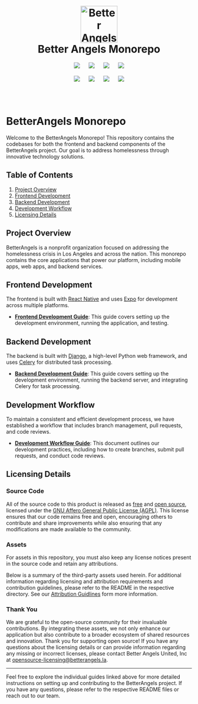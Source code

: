<h1 align="center">
  <br>
  <a href="https://www.betterangels.la/" target="_blank" rel="noreferrer"><img alt="Better Angels Logo" src="https://avatars.githubusercontent.com/u/137959057?s=100&v=4" width="100"></a>
  <br>
  Better Angels Monorepo
  <br>
</h1>

<p align="center">
   <a href="https://reactnative.dev/docs/getting-started" target="_blank"><img src="https://img.shields.io/badge/React_Native-20232A?style=for-the-badge&logo=react&logoColor=61DAFB" hspace="10" /></a>
   <a href="https://storybook.js.org/docs" target="_blank"><img src="https://img.shields.io/badge/storybook-FF4785?style=for-the-badge&logo=storybook&logoColor=white" hspace="10" /></a>
   <a href="https://playwright.dev/docs/intro" target="_blank"><img src="https://img.shields.io/badge/Playwright-45ba4b?style=for-the-badge&logo=Playwright&logoColor=white" hspace="10" /></a>
   <a href="https://graphql.org/code/" target="_blank"><img src="https://img.shields.io/badge/GraphQl-E10098?style=for-the-badge&logo=graphql&logoColor=white" hspace="10" /></a>
   <br><br>
   <a href="https://docs.aws.amazon.com/" target="_blank"><img src="https://img.shields.io/badge/Amazon AWS-FF9900?style=for-the-badge&logo=amazonaws&logoColor=white" hspace="10" /></a>
   <a href="https://docs.djangoproject.com/" target="_blank"><img src="https://img.shields.io/badge/Django-092E20?style=for-the-badge&logo=django&logoColor=green" hspace="10" /></a>
   <a href="https://docs.docker.com/" target="_blank"><img src="https://img.shields.io/badge/Docker-2CA5E0?style=for-the-badge&logo=docker&logoColor=white" hspace="10" /></a>
   <a href="https://docs.expo.dev/" target="_blank"><img src="https://img.shields.io/badge/Expo-1B1F23?style=for-the-badge&logo=expo&logoColor=FFFFFF" hspace="10" /></a>
</p>

<br>
<br>

# BetterAngels Monorepo

Welcome to the BetterAngels Monorepo! This repository contains the codebases for both the frontend and backend components of the BetterAngels project. Our goal is to address homelessness through innovative technology solutions.

## Table of Contents

1. [Project Overview](#project-overview)
2. [Frontend Development](#frontend-development)
3. [Backend Development](#backend-development)
4. [Development Workflow](#development-workflow)
5. [Licensing Details](#licensing-details)

## Project Overview

BetterAngels is a nonprofit organization focused on addressing the homelessness crisis in Los Angeles and across the nation. This monorepo contains the core applications that power our platform, including mobile apps, web apps, and backend services.

## Frontend Development

The frontend is built with [React Native](https://reactnative.dev/) and uses [Expo](https://docs.expo.dev/) for development across multiple platforms.

- **[Frontend Development Guide](docs/frontend_readme.md)**: This guide covers setting up the development environment, running the application, and testing.

## Backend Development

The backend is built with [Django](https://www.djangoproject.com/), a high-level Python web framework, and uses [Celery](https://docs.celeryproject.org/en/stable/) for distributed task processing.

- **[Backend Development Guide](docs/backend_readme.md)**: This guide covers setting up the development environment, running the backend server, and integrating Celery for task processing.

## Development Workflow

To maintain a consistent and efficient development process, we have established a workflow that includes branch management, pull requests, and code reviews.

- **[Development Workflow Guide](docs/development_workflow.md)**: This document outlines our development practices, including how to create branches, submit pull requests, and conduct code reviews.

## Licensing Details

### Source Code

All of the source code to this product is released as [free](https://www.gnu.org/philosophy/free-sw.html) and [open source](https://www.opensource.org/docs/definition.php), licensed under the [GNU Affero General Public License (AGPL)](./LICENSE). This license ensures that our code remains free and open, encouraging others to contribute and share improvements while also ensuring that any modifications are made available to the community.

### Assets

For assets in this repository, you must also keep any license notices present in the source code and retain any attributions.

Below is a summary of the third-party assets used herein. For additional information regarding licensing and attribution requirements and contribution guidelines, please refer to the README in the respective directory. See our [Attribution Guidlines](./docs/attribution_guidelines.md) form more information.

### Thank You

We are grateful to the open-source community for their invaluable contributions. By integrating these assets, we not only enhance our application but also contribute to a broader ecosystem of shared resources and innovation. Thank you for supporting open source! If you have any questions about the licensing details or can provide information regarding any missing or incorrect licenses, please contact Better Angels United, Inc at opensource-licensing@betterangels.la.

---

Feel free to explore the individual guides linked above for more detailed instructions on setting up and contributing to the BetterAngels project. If you have any questions, please refer to the respective README files or reach out to our team.
